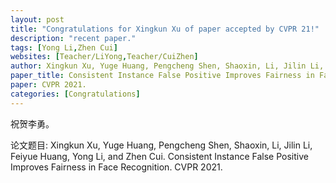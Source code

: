 ```yaml
---
layout: post
title: "Congratulations for Xingkun Xu of paper accepted by CVPR 21!"
description: "recent paper."
tags: [Yong Li,Zhen Cui]
websites: [Teacher/LiYong,Teacher/CuiZhen]
author: Xingkun Xu, Yuge Huang, Pengcheng Shen, Shaoxin, Li, Jilin Li, Feiyue Huang, Yong Li, and Zhen Cui. 
paper_title: Consistent Instance False Positive Improves Fairness in Face Recognition.
paper: CVPR 2021.
categories: [Congratulations]
---
```

祝贺李勇。

论文题目: Xingkun Xu, Yuge Huang, Pengcheng Shen, Shaoxin, Li, Jilin Li, Feiyue Huang, Yong Li, and Zhen Cui. Consistent Instance False Positive Improves Fairness in Face Recognition. CVPR 2021.


